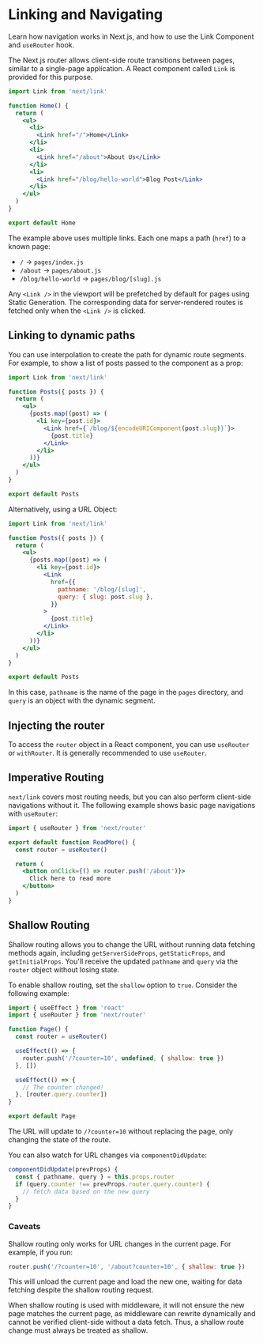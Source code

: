 # Linking and Navigating

Learn how navigation works in Next.js, and how to use the Link Component and `useRouter` hook.

The Next.js router allows client-side route transitions between pages, similar to a single-page application. A React component called `Link` is provided for this purpose.

```jsx
import Link from 'next/link'

function Home() {
  return (
    <ul>
      <li>
        <Link href="/">Home</Link>
      </li>
      <li>
        <Link href="/about">About Us</Link>
      </li>
      <li>
        <Link href="/blog/hello-world">Blog Post</Link>
      </li>
    </ul>
  )
}

export default Home
```

The example above uses multiple links. Each one maps a path (`href`) to a known page:

- `/` → `pages/index.js`
- `/about` → `pages/about.js`
- `/blog/hello-world` → `pages/blog/[slug].js`

Any `<Link />` in the viewport will be prefetched by default for pages using Static Generation. The corresponding data for server-rendered routes is fetched only when the `<Link />` is clicked.

## Linking to dynamic paths

You can use interpolation to create the path for dynamic route segments. For example, to show a list of posts passed to the component as a prop:

```jsx
import Link from 'next/link'

function Posts({ posts }) {
  return (
    <ul>
      {posts.map((post) => (
        <li key={post.id}>
          <Link href={`/blog/${encodeURIComponent(post.slug)}`}>
            {post.title}
          </Link>
        </li>
      ))}
    </ul>
  )
}

export default Posts
```

Alternatively, using a URL Object:

```jsx
import Link from 'next/link'

function Posts({ posts }) {
  return (
    <ul>
      {posts.map((post) => (
        <li key={post.id}>
          <Link
            href={{
              pathname: '/blog/[slug]',
              query: { slug: post.slug },
            }}
          >
            {post.title}
          </Link>
        </li>
      ))}
    </ul>
  )
}

export default Posts
```

In this case, `pathname` is the name of the page in the `pages` directory, and `query` is an object with the dynamic segment.

## Injecting the router

To access the `router` object in a React component, you can use `useRouter` or `withRouter`. It is generally recommended to use `useRouter`.

## Imperative Routing

`next/link` covers most routing needs, but you can also perform client-side navigations without it. The following example shows basic page navigations with `useRouter`:

```jsx
import { useRouter } from 'next/router'

export default function ReadMore() {
  const router = useRouter()

  return (
    <button onClick={() => router.push('/about')}>
      Click here to read more
    </button>
  )
}
```

## Shallow Routing

Shallow routing allows you to change the URL without running data fetching methods again, including `getServerSideProps`, `getStaticProps`, and `getInitialProps`. You'll receive the updated `pathname` and `query` via the `router` object without losing state.

To enable shallow routing, set the `shallow` option to `true`. Consider the following example:

```jsx
import { useEffect } from 'react'
import { useRouter } from 'next/router'

function Page() {
  const router = useRouter()

  useEffect(() => {
    router.push('/?counter=10', undefined, { shallow: true })
  }, [])

  useEffect(() => {
    // The counter changed!
  }, [router.query.counter])
}

export default Page
```

The URL will update to `/?counter=10` without replacing the page, only changing the state of the route.

You can also watch for URL changes via `componentDidUpdate`:

```jsx
componentDidUpdate(prevProps) {
  const { pathname, query } = this.props.router
  if (query.counter !== prevProps.router.query.counter) {
    // fetch data based on the new query
  }
}
```

### Caveats

Shallow routing only works for URL changes in the current page. For example, if you run:

```js
router.push('/?counter=10', '/about?counter=10', { shallow: true })
```

This will unload the current page and load the new one, waiting for data fetching despite the shallow routing request.

When shallow routing is used with middleware, it will not ensure the new page matches the current page, as middleware can rewrite dynamically and cannot be verified client-side without a data fetch. Thus, a shallow route change must always be treated as shallow.